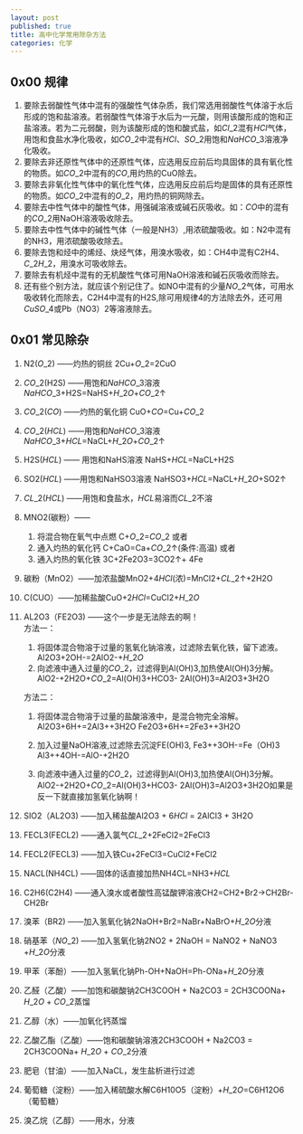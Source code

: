 ```yaml
---
layout: post  
published: true
title: 高中化学常用除杂方法
categories: 化学
---
```


## 0x00 规律

  1. 要除去弱酸性气体中混有的强酸性气体杂质，我们常选用弱酸性气体溶于水后形成的饱和盐溶液。若弱酸性气体溶于水后为一元酸，则用该酸形成的饱和正盐溶液。若为二元弱酸，则为该酸形成的饱和酸式盐，如$Cl\_2$混有$HCl$气体，用饱和食盐水净化吸收，如$CO\_2$中混有$HCl$、$SO\_2$用饱和$NaHCO\_3$溶液净化吸收。 
  2. 要除去非还原性气体中的还原性气体，应选用反应前后均具固体的具有氧化性的物质。如$CO\_2$中混有的$CO$,用灼热的CuO除去。 
 3. 要除去非氧化性气体中的氧化性气体，应选用反应前后均是固体的具有还原性的物质。如$CO\_2$中混有的$O\_2$，用灼热的铜网除去。 
 4. 要除去中性气体中的酸性气体，用强碱溶液或碱石灰吸收。如：$CO$中的混有的$CO\_2$用NaOH溶液吸收除去。 
 5. 要除去中性气体中的碱性气体（一般是NH3）,用浓硫酸吸收。如：N2中混有的NH3，用浓硫酸吸收除去。 
 6. 要除去饱和烃中的烯烃、炔烃气体，用溴水吸收，如：CH4中混有C2H4、$C\_2H\_2$，用溴水可吸收除去。 
 7. 要除去有机烃中混有的无机酸性气体可用NaOH溶液和碱石灰吸收而除去。 
 8. 还有些个别方法，就应该个别记住了。如NO中混有的少量$NO\_2$气体，可用水吸收转化而除去，C2H4中混有的H2S,除可用规律4的方法除去外，还可用$CuSO\_4$或Pb（NO3）2等溶液除去。
 
## 0x01 常见除杂

1. N2($O\_2$) ——灼热的铜丝 2Cu+$O\_2$=2CuO  
2. $CO\_2$(H2S) ——用饱和$NaHCO\_3$溶液 $NaHCO\_3$+H2S=NaHS+$H\_2O$+$CO\_2$↑  
3. $CO\_2$($CO$) ——灼热的氧化铜 CuO+$CO$=Cu+$CO\_2$  
4. $CO\_2$($HCL$) ——用饱和$NaHCO\_3$溶液 $NaHCO\_3$+$HCL$=NaCL+$H\_2O$+$CO\_2$↑  
5. H2S($HCL$) —— 用饱和NaHS溶液 NaHS+$HCL$=NaCL+H2S  
6. SO2($HCL$) ——用饱和NaHSO3溶液 NaHSO3+$HCL$=NaCL+$H\_2O$+SO2↑  
7. $CL\_2$($HCL$) ——用饱和食盐水，$HCL$易溶而$CL\_2$不溶     
8. MNO2(碳粉）——

    1. 将混合物在氧气中点燃 C+$O\_2$=$CO\_2$ 或者
    2. 通入灼热的氧化钙 C+CaO=Ca+$CO\_2$↑(条件:高温) 或者
    3. 通入灼热的氧化铁 3C+2Fe2O3=3CO2↑+ 4Fe  

9. 碳粉（MnO2）——加浓盐酸MnO2+4$HCl$(浓)=MnCl2+$CL\_2$↑+2H2O  
10. C(CUO）——加稀盐酸CuO+2$HCl$=CuCl2+$H\_2O$  
11. AL2O3（FE2O3) ——这个一步是无法除去的啊！  
    方法一： 
    1.  将固体混合物溶于过量的氢氧化钠溶液，过滤除去氧化铁，留下滤液。 Al2O3+2OH-=2AlO2-+$H\_2O$ 
    2. 向滤液中通入过量的$CO\_2$，过滤得到Al(OH)3,加热使Al(OH)3分解。 AlO2-+2H2O+$CO\_2$=Al(OH)3+HCO3- 2Al(OH)3=Al2O3+3H2O   
    
    方法二：     
    
    1.  将固体混合物溶于过量的盐酸溶液中，是混合物完全溶解。 Al2O3+6H+=2Al3++3H2O Fe2O3+6H+=2Fe3++3H2O     
    
    2. 加入过量NaOH溶液,过滤除去沉淀FE(OH)3, Fe3++3OH-=Fe（OH)3 Al3++4OH-=AlO-+2H2O 
    
    3. 向滤液中通入过量的$CO\_2$，过滤得到Al(OH)3,加热使Al(OH)3分解。AlO2-+2H2O+$CO\_2$=Al(OH)3+HCO3- 2Al(OH)3=Al2O3+3H2O如果是反一下就直接加氢氧化钠啊！  
    
 12. SIO2（AL2O3) ——加入稀盐酸Al2O3 + 6$HCl$ = 2AlCl3 + 3H2O  
 13. FECL3(FECL2) ——通入氯气$CL\_2$+2FeCl2=2FeCl3   
 14. FECL2(FECL3) ——加入铁Cu+2FeCl3=CuCl2+FeCl2  
 15. NACL(NH4CL) ——固体的话直接加热NH4CL=NH3+$HCL$  
 16. C2H6(C2H4) ——通入溴水或者酸性高锰酸钾溶液CH2=CH2+Br2→CH2Br-CH2Br  
 17. 溴苯（BR2) ——加入氢氧化钠2NaOH+Br2=NaBr+NaBrO+$H\_2O$分液  
 18. 硝基苯（$NO\_2$) ——加入氢氧化钠2NO2 + 2NaOH = NaNO2 + NaNO3 +$H\_2O$分液  
 19. 甲苯（苯酚）——加入氢氧化钠Ph-OH+NaOH=Ph-ONa+$H\_2O$分液  
 20. 乙醛（乙酸）——加饱和碳酸钠2CH3COOH + Na2CO3 = 2CH3COONa+ $H\_2O$ + $CO\_2$蒸馏
 21. 乙醇（水）——加氧化钙蒸馏  
 22. 乙酸乙酯（乙酸）——饱和碳酸钠溶液2CH3COOH + Na2CO3 = 2CH3COONa+ $H\_2O$ + $CO\_2$分液  
 23. 肥皂（甘油）——加入NaCL，发生盐析进行过滤  
 24. 葡萄糖（淀粉）——加入稀硫酸水解C6H10O5（淀粉）+$H\_2O$=C6H12O6（葡萄糖）  
 25. 溴乙烷（乙醇）——用水，分液 